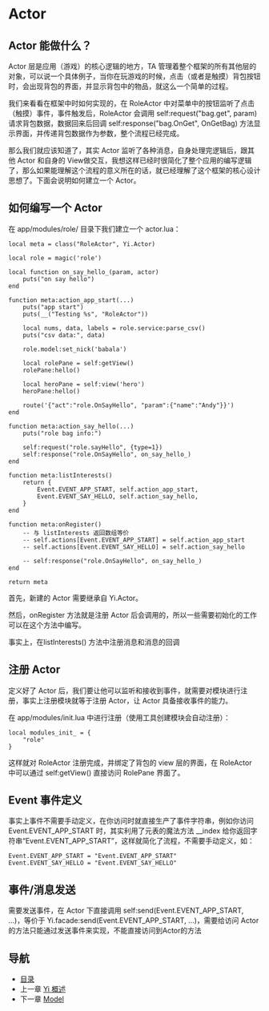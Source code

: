 # Actor

## Actor 能做什么？ ##

Actor 层是应用（游戏）的核心逻辑的地方，TA 管理着整个框架的所有其他层的对象，可以说一个具体例子，当你在玩游戏的时候，点击（或者是触摸）背包按钮时，会出现背包的界面，并显示背包中的物品，就这么一个简单的过程。

我们来看看在框架中时如何实现的，在 RoleActor 中对菜单中的按钮监听了点击（触摸）事件，事件触发后，RoleActor 会调用 self:request("bag.get", param) 请求背包数据，数据回来后回调 self:response("bag.OnGet", OnGetBag) 方法显示界面，并传递背包数据作为参数，整个流程已经完成。

那么我们就应该知道了，其实 Actor 监听了各种消息，自身处理完逻辑后，跟其他 Actor 和自身的 View做交互，我想这样已经时很简化了整个应用的编写逻辑了，那么如果能理解这个流程的意义所在的话，就已经理解了这个框架的核心设计思想了。下面会说明如何建立一个 Actor。

## 如何编写一个 Actor ##

在 app/modules/role/ 目录下我们建立一个 actor.lua：

	local meta = class("RoleActor", Yi.Actor)

	local role = magic('role')
	
	local function on_say_hello_(param, actor)
		puts("on say hello")
	end
	
	function meta:action_app_start(...)
		puts("app start")
		puts(__("Testing %s", "RoleActor"))
	
		local nums, data, labels = role.service:parse_csv()
		puts("csv data:", data)
	
		role.model:set_nick('babala')
	
		local rolePane = self:getView()
		rolePane:hello()
	
		local heroPane = self:view('hero')
		heroPane:hello()
	
		route('{"act":"role.OnSayHello", "param":{"name":"Andy"}}')
	end
	
	function meta:action_say_hello(...)
		puts("role bag info:")
	
		self:request("role.sayHello", {type=1})
		self:response("role.OnSayHello", on_say_hello_)
	end
	
	function meta:listInterests()
		return {
			Event.EVENT_APP_START, self.action_app_start,
			Event.EVENT_SAY_HELLO, self.action_say_hello,
		}
	end
	
	function meta:onRegister()
		-- 与 listInterests 返回数组等价
		-- self.actions[Event.EVENT_APP_START] = self.action_app_start
		-- self.actions[Event.EVENT_SAY_HELLO] = self.action_say_hello
	
		-- self:response("role.OnSayHello", on_say_hello_)
	end
	
	return meta

首先，新建的 Actor 需要继承自 Yi.Actor。

然后，onRegister 方法就是注册 Actor 后会调用的，所以一些需要初始化的工作可以在这个方法中编写。

事实上，在listInterests() 方法中注册消息和消息的回调

## 注册 Actor ##

定义好了 Actor 后，我们要让他可以监听和接收到事件，就需要对模块进行注册，事实上注册模块就等于注册 Actor，让 Actor 具备接收事件的能力。

在 app/modules/init.lua 中进行注册（使用工具创建模块会自动注册）：

	local modules_init_ = {
		"role"
	}

这样就对 RoleActor 注册完成，并绑定了背包的 view 层的界面，在 RoleActor 中可以通过 self:getView() 直接访问 RolePane 界面了。

## Event 事件定义 ##

事实上事件不需要手动定义，在你访问时就直接生产了事件字符串，例如你访问 Event.EVENT_APP_START 时，其实利用了元表的魔法方法 __index 给你返回字符串“Event.EVENT_APP_START”，这样就简化了流程，不需要手动定义，如：

	Event.EVENT_APP_START = "Event.EVENT_APP_START"
	Event.EVENT_SAY_HELLO = "Event.EVENT_SAY_HELLO"
	
## 事件/消息发送 ##

需要发送事件，在 Actor 下直接调用 self:send(Event.EVENT_APP_START, ...)，等价于 Yi.facade:send(Event.EVENT_APP_START, ...)，需要给访问 Actor 的方法只能通过发送事件来实现，不能直接访问到Actor的方法

## 导航
- [目录](00.md)
- 上一章 [Yi 概述](01.md)
- 下一章 [Model](03.md)